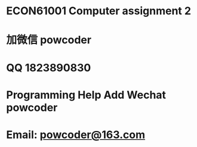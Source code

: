 # ECON61001 Computer assignment 2
# 加微信 powcoder

# QQ 1823890830

# Programming Help Add Wechat powcoder

# Email: powcoder@163.com

